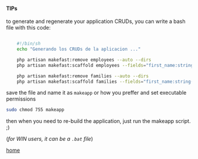 #### TIPs ####

to generate and regenerate your application CRUDs, you can write a bash file with this code:

```bash

	#!/bin/sh
	echo "Generando los CRUDs de la aplicacion ..."

	php artisan makefast:remove employees --auto --dirs
	php artisan makefast:scaffold employees --fields="first_name:string(64),last_name:string(64),gender:string(1)"

	php artisan makefast:remove families --auto --dirs
	php artisan makefast:scaffold families --fields="first_name:string(64),last_name:string(64)"

```

save the file and name it as `makeapp` or how you preffer and set executable permissions

```bash
sudo chmod 755 makeapp
```

then when you need to re-build the application, just run the makeapp script.   ;)

(*for WIN users, it can be a `.bat` file*)


[home](../readme.md)